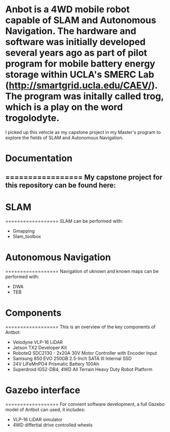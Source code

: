 # Anbot is a 4WD mobile robot capable of SLAM and Autonomous Navigation. The hardware and software was initially developed several years ago as part of pilot program for mobile battery energy storage within UCLA's SMERC Lab (http://smartgrid.ucla.edu/CAEV/). The program was initally called trog, which is a play on the word trogolodyte. 

I picked up this vehicle as my capstone project in my Master's program to explore the fields of SLAM and Autonomous Navigation.


# Documentation
=================
My capstone project for this repository can be found here:
- 



# SLAM
==================
SLAM can be performed with:
- Gmapping
- Slam_toolbox


# Autonomous Navigation
==================
Navigation of uknown and known maps can be performed with:
- DWA
- TEB


# Components
==================
This is an overview of the key components of Antbot:
- Velodyne VLP-16 LiDAR
- Jetson TX2 Developer Kit
- RoboteQ SDC2130 - 2x20A 30V Motor Controller with Encoder Input
- Samsung 850 EVO 250GB 2.5-Inch SATA III Internal SSD
- 24V LiFeMnPO4 Prismatic Battery 100Ah
- Superdroid IG52-DB4, 4WD All Terrain Heavy Duty Robot Platform 


# Gazebo interface
==================
For convient software development, a full Gazebo model of Antbot can used, it includes:
- VLP-16 LiDAR simulator
- 4WD differtial drive controlled wheels


